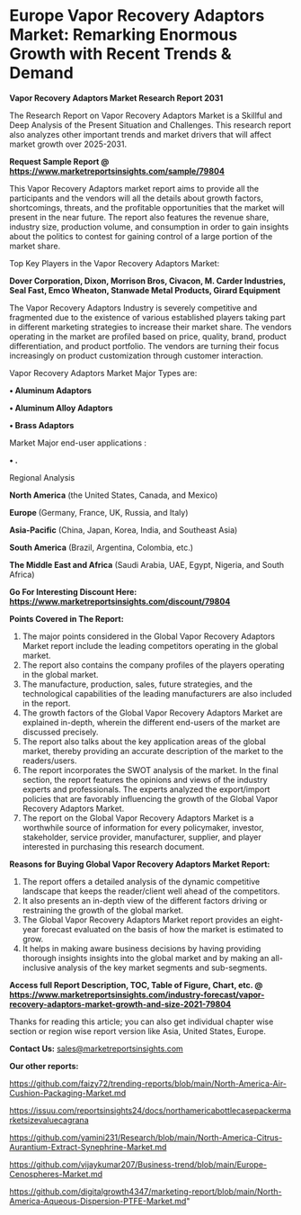 # Europe Vapor Recovery Adaptors Market: Remarking Enormous Growth with Recent Trends & Demand

<strong>Vapor Recovery Adaptors Market Research Report 2031</strong>

The Research Report on Vapor Recovery Adaptors Market is a Skillful and Deep Analysis of the Present Situation and Challenges. This research report also analyzes other important trends and market drivers that will affect market growth over 2025-2031.

<strong>Request Sample Report @ <a href=https://www.marketreportsinsights.com/sample/79804>https://www.marketreportsinsights.com/sample/79804</a></strong>

This Vapor Recovery Adaptors market report aims to provide all the participants and the vendors will all the details about growth factors, shortcomings, threats, and the profitable opportunities that the market will present in the near future. The report also features the revenue share, industry size, production volume, and consumption in order to gain insights about the politics to contest for gaining control of a large portion of the market share.

Top Key Players in the Vapor Recovery Adaptors Market:

<strong>Dover Corporation, Dixon, Morrison Bros, Civacon, M. Carder Industries, Seal Fast, Emco Wheaton, Stanwade Metal Products, Girard Equipment</strong>

The Vapor Recovery Adaptors Industry is severely competitive and fragmented due to the existence of various established players taking part in different marketing strategies to increase their market share. The vendors operating in the market are profiled based on price, quality, brand, product differentiation, and product portfolio. The vendors are turning their focus increasingly on product customization through customer interaction.

Vapor Recovery Adaptors Market Major Types are:

<strong>• Aluminum Adaptors

• Aluminum Alloy Adaptors

• Brass Adaptors</strong>

Market Major end-user applications :

<strong>• .</strong>

Regional Analysis

</u><strong><b>North America</b></strong> (the United States, Canada, and Mexico)

<strong><b>Europe </b></strong>(Germany, France, UK, Russia, and Italy)

<strong><b>Asia-Pacific</b></strong> (China, Japan, Korea, India, and Southeast Asia)

<strong><b>South America</b></strong> (Brazil, Argentina, Colombia, etc.)

<strong><b>The Middle East and Africa</b></strong> (Saudi Arabia, UAE, Egypt, Nigeria, and South Africa)

<strong>Go For Interesting Discount Here: <a href=https://www.marketreportsinsights.com/discount/79804>https://www.marketreportsinsights.com/discount/79804</a></strong>

<strong>Points Covered in The Report:</strong>
<ol>
  <li>The major points considered in the Global Vapor Recovery Adaptors Market report include the leading competitors operating in the global market.</li>
  <li>The report also contains the company profiles of the players operating in the global market.</li>
  <li>The manufacture, production, sales, future strategies, and the technological capabilities of the leading manufacturers are also included in the report.</li>
  <li>The growth factors of the Global Vapor Recovery Adaptors Market are explained in-depth, wherein the different end-users of the market are discussed precisely.</li>
  <li>The report also talks about the key application areas of the global market, thereby providing an accurate description of the market to the readers/users.</li>
  <li>The report incorporates the SWOT analysis of the market. In the final section, the report features the opinions and views of the industry experts and professionals. The experts analyzed the export/import policies that are favorably influencing the growth of the Global Vapor Recovery Adaptors Market.</li>
  <li>The report on the Global Vapor Recovery Adaptors Market is a worthwhile source of information for every policymaker, investor, stakeholder, service provider, manufacturer, supplier, and player interested in purchasing this research document.</li>
</ol>
<strong>Reasons for Buying Global Vapor Recovery Adaptors Market Report:</strong>

<ol>
  <li>The report offers a detailed analysis of the dynamic competitive landscape that keeps the reader/client well ahead of the competitors.</li>
  <li>It also presents an in-depth view of the different factors driving or restraining the growth of the global market.</li>
  <li>The Global Vapor Recovery Adaptors Market report provides an eight-year forecast evaluated on the basis of how the market is estimated to grow.</li>
  <li>It helps in making aware business decisions by having providing thorough insights insights into the global market and by making an all-inclusive analysis of the key market segments and sub-segments.</li>
</ol>
<strong>Access full Report Description, TOC, Table of Figure, Chart, etc. @ <a href=https://www.marketreportsinsights.com/industry-forecast/vapor-recovery-adaptors-market-growth-and-size-2021-79804>https://www.marketreportsinsights.com/industry-forecast/vapor-recovery-adaptors-market-growth-and-size-2021-79804</a></strong>


Thanks for reading this article; you can also get individual chapter wise section or region wise report version like Asia, United States, Europe.

<strong>Contact Us:</strong>
sales@marketreportsinsights.com

<strong>Our other reports:</strong>

<a href=https://github.com/faizy72/trending-reports/blob/main/North-America-Air-Cushion-Packaging-Market.md>https://github.com/faizy72/trending-reports/blob/main/North-America-Air-Cushion-Packaging-Market.md</a>

<a href=https://issuu.com/reportsinsights24/docs/northamericabottlecasepackermarketsizevaluecagrana>https://issuu.com/reportsinsights24/docs/northamericabottlecasepackermarketsizevaluecagrana</a>

<a href=https://github.com/yamini231/Research/blob/main/North-America-Citrus-Aurantium-Extract-Synephrine-Market.md>https://github.com/yamini231/Research/blob/main/North-America-Citrus-Aurantium-Extract-Synephrine-Market.md</a>

<a href=https://github.com/vijaykumar207/Business-trend/blob/main/Europe-Cenospheres-Market.md>https://github.com/vijaykumar207/Business-trend/blob/main/Europe-Cenospheres-Market.md</a>

<a href=https://github.com/digitalgrowth4347/marketing-report/blob/main/North-America-Aqueous-Dispersion-PTFE-Market.md>https://github.com/digitalgrowth4347/marketing-report/blob/main/North-America-Aqueous-Dispersion-PTFE-Market.md</a>"
